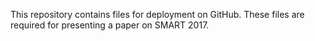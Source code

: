 This repository contains files for deployment on GitHub.
These files are required for presenting a paper on SMART 2017.